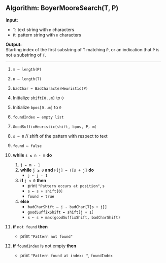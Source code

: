 ## Algorithm: BoyerMooreSearch(T, P)

**Input:**  
- `T`: text string with `n` characters  
- `P`: pattern string with `m` characters  

**Output:**  
Starting index of the first substring of `T` matching `P`, or an indication that `P` is not a substring of `T`.

---

1. `m ← length(P)`  
2. `n ← length(T)`  
3. `badChar ← BadCharacterHeuristic(P)`  
4. Initialize `shift[0..m]` to `0`  
5. Initialize `bpos[0..m]` to `0`  
6. `foundIndex ← empty list`  
7. `GoodSuffixHeuristic(shift, bpos, P, m)`  
8. `s ← 0` // shift of the pattern with respect to text  
9. `found ← false`  

10. **while** `s ≤ n - m` **do**  
    1. `j ← m - 1`  
    2. **while** `j ≥ 0` **and** `P[j] = T[s + j]` **do**  
       - `j ← j - 1`  
    3. **if** `j < 0` **then**  
       - print `"Pattern occurs at position"`, `s`  
       - `s ← s + shift[0]`  
       - `found ← true`  
    4. **else**  
       - `badCharShift ← j - badChar[T[s + j]]`  
       - `goodSuffixShift ← shift[j + 1]`  
       - `s ← s + max(goodSuffixShift, badCharShift)`  

11. **if** `not found` **then**  
    - print `"Pattern not found"`  

12. **if** `foundIndex` is not empty **then**  
    - print `"Pattern found at index: "`, `foundIndex`
